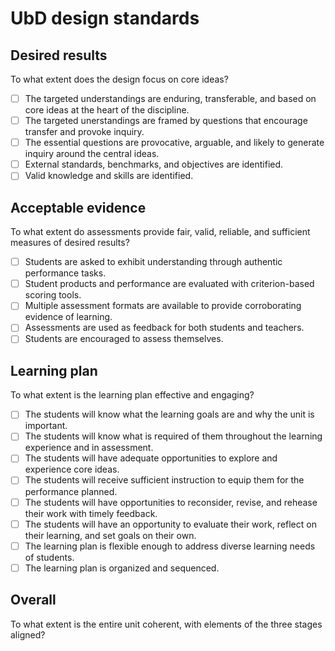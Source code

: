 # UbD design standards

## Desired results

To what extent does the design focus on core ideas?

- [ ] The targeted understandings are enduring, transferable, and based on core ideas at the heart of the discipline.
- [ ] The targeted unerstandings are framed by questions that encourage transfer and provoke inquiry.
- [ ] The essential questions are provocative, arguable, and likely to generate inquiry around the central ideas.
- [ ] External standards, benchmarks, and objectives are identified.
- [ ] Valid knowledge and skills are identified.

## Acceptable evidence

To what extent do assessments provide fair, valid, reliable, and sufficient measures of desired results?

- [ ] Students are asked to exhibit understanding through authentic performance tasks.
- [ ] Student products and performance are evaluated with criterion-based scoring tools.
- [ ] Multiple assessment formats are available to provide corroborating evidence of learning.
- [ ] Assessments are used as feedback for both students and teachers.
- [ ] Students are encouraged to assess themselves.

## Learning plan

To what extent is the learning plan effective and engaging?

- [ ] The students will know what the learning goals are and why the unit is important.
- [ ] The students will know what is required of them throughout the learning experience and in assessment.
- [ ] The students will have adequate opportunities to explore and experience core ideas.
- [ ] The students will receive sufficient instruction to equip them for the performance planned.
- [ ] The students will have opportunities to reconsider, revise, and rehease their work with timely feedback.
- [ ] The students will have an opportunity to evaluate their work, reflect on their learning, and set goals on their own.
- [ ] The learning plan is flexible enough to address diverse learning needs of students.
- [ ] The learning plan is organized and sequenced.

## Overall

To what extent is the entire unit coherent, with elements of the three stages aligned?
